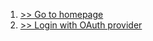 1. [>> Go to homepage](../activities/goToHomepage.md)
2. [>> Login with OAuth provider](../activities/loginWithOAuthProvider.md)